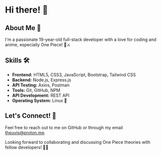 # Hi there! 👋

## About Me 🚀

I'm a passionate 19-year-old full-stack developer with a love for coding and anime, especially One Piece! 🌊⚔️

## Skills 🛠️

- **Frontend:** HTML5, CSS3, JavaScript, Bootstrap, Tailwind CSS
- **Backend:** Node.js, Express.js
- **API Testing:** Axios, Postman
- **Tools:** Git, GitHub, NPM
- **API Development:** REST API
- **Operating System:** Linux 🐧

## Let's Connect! 🌟

Feel free to reach out to me on GitHub or through my email theuvis@proton.me.

Looking forward to collaborating and discussing One Piece theories with fellow developers! 🏴‍☠️
